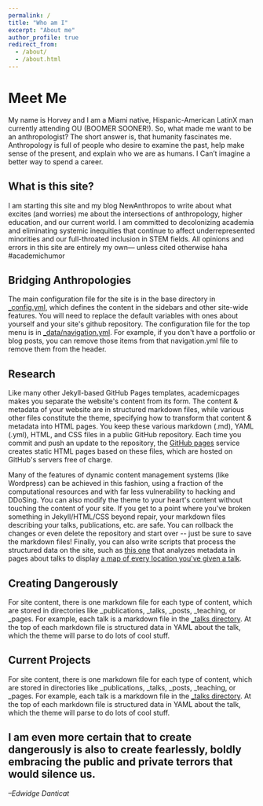 ```yaml
---
permalink: /
title: "Who am I"
excerpt: "About me"
author_profile: true
redirect_from: 
  - /about/
  - /about.html
---
```


Meet Me
======
My name is Horvey and I am a Miami native, Hispanic-American LatinX man currently attending OU (BOOMER SOONER!). So, what made me want to be an anthropologist? The short answer is, that humanity fascinates me. Anthropology is full of people who desire to examine the past, help make sense of the present, and explain who we are as humans. I Can’t imagine a better way to spend a career.

What is this site?
------
I am starting this site and my blog NewAnthropos to write about what excites (and worries) me about the intersections of anthropology, higher education, and our current world. I am committed to decolonizing academia and eliminating systemic inequities that continue to affect underrepresented minorities and our full-throated inclusion in STEM fields. All opinions and errors in this site are entirely my own— unless cited otherwise haha #academichumor

Bridging Anthropologies
------
The main configuration file for the site is in the base directory in [_config.yml](https://github.com/academicpages/academicpages.github.io/blob/master/_config.yml), which defines the content in the sidebars and other site-wide features. You will need to replace the default variables with ones about yourself and your site's github repository. The configuration file for the top menu is in [_data/navigation.yml](https://github.com/academicpages/academicpages.github.io/blob/master/_data/navigation.yml). For example, if you don't have a portfolio or blog posts, you can remove those items from that navigation.yml file to remove them from the header.

Research
------
Like many other Jekyll-based GitHub Pages templates, academicpages makes you separate the website's content from its form. The content & metadata of your website are in structured markdown files, while various other files constitute the theme, specifying how to transform that content & metadata into HTML pages. You keep these various markdown (.md), YAML (.yml), HTML, and CSS files in a public GitHub repository. Each time you commit and push an update to the repository, the [GitHub pages](https://pages.github.com/) service creates static HTML pages based on these files, which are hosted on GitHub's servers free of charge.

Many of the features of dynamic content management systems (like Wordpress) can be achieved in this fashion, using a fraction of the computational resources and with far less vulnerability to hacking and DDoSing. You can also modify the theme to your heart's content without touching the content of your site. If you get to a point where you've broken something in Jekyll/HTML/CSS beyond repair, your markdown files describing your talks, publications, etc. are safe. You can rollback the changes or even delete the repository and start over -- just be sure to save the markdown files! Finally, you can also write scripts that process the structured data on the site, such as [this one](https://github.com/academicpages/academicpages.github.io/blob/master/talkmap.ipynb) that analyzes metadata in pages about talks to display [a map of every location you've given a talk](https://academicpages.github.io/talkmap.html).

Creating Dangerously
------
For site content, there is one markdown file for each type of content, which are stored in directories like _publications, _talks, _posts, _teaching, or _pages. For example, each talk is a markdown file in the [_talks directory](https://github.com/academicpages/academicpages.github.io/tree/master/_talks). At the top of each markdown file is structured data in YAML about the talk, which the theme will parse to do lots of cool stuff. 

Current Projects
------
For site content, there is one markdown file for each type of content, which are stored in directories like _publications, _talks, _posts, _teaching, or _pages. For example, each talk is a markdown file in the [_talks directory](https://github.com/academicpages/academicpages.github.io/tree/master/_talks). At the top of each markdown file is structured data in YAML about the talk, which the theme will parse to do lots of cool stuff.

I am even more certain that to create dangerously is also to create fearlessly, boldly embracing the public and private terrors that would silence us.
------
*–Edwidge Danticat*
